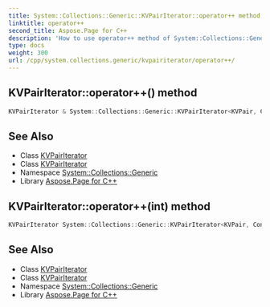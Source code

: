 ```yaml
---
title: System::Collections::Generic::KVPairIterator::operator++ method
linktitle: operator++
second_title: Aspose.Page for C++
description: 'How to use operator++ method of System::Collections::Generic::KVPairIterator class in C++.'
type: docs
weight: 300
url: /cpp/system.collections.generic/kvpairiterator/operator++/
---
```

## KVPairIterator::operator++() method




```cpp
KVPairIterator & System::Collections::Generic::KVPairIterator<KVPair, Container>::operator++()
```

## See Also

* Class [KVPairIterator](../)
* Class [KVPairIterator](../)
* Namespace [System::Collections::Generic](../../)
* Library [Aspose.Page for C++](../../../)
## KVPairIterator::operator++(int) method




```cpp
KVPairIterator System::Collections::Generic::KVPairIterator<KVPair, Container>::operator++(int)
```

## See Also

* Class [KVPairIterator](../)
* Class [KVPairIterator](../)
* Namespace [System::Collections::Generic](../../)
* Library [Aspose.Page for C++](../../../)
